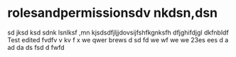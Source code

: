 # rolesandpermissionsdv nkdsn,dsn 
sd jksd ksd
sdnk lsnlksf
 ,mn kjsdsdfjljjdovsijfshfkgnksfh dfjghifdjgl dkfnbldf
Test edited
fvdfv
v kv f x
we qwer brews d sd fd
we wf we we 23es ees 
d  a ad da
ds fsd d
 fwfd
